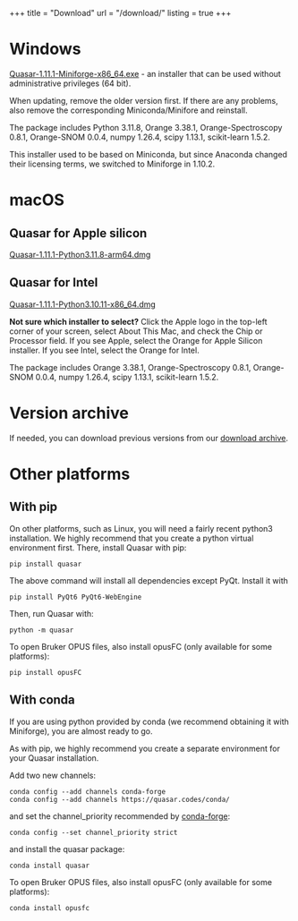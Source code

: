 +++
title = "Download"
url = "/download/"
listing = true
+++

Windows
=======

[Quasar-1.11.1-Miniforge-x86_64.exe](https://download.biolab.si/download/files/quasar/Quasar-1.11.1-Miniforge-x86_64.exe) - an
installer that can be used without administrative privileges (64 bit).

When updating, remove the older version first. If there are any problems, also remove the corresponding Miniconda/Minifore and reinstall.

The package includes Python 3.11.8,
Orange 3.38.1, Orange-Spectroscopy 0.8.1, Orange-SNOM 0.0.4,
numpy 1.26.4, scipy 1.13.1, scikit-learn 1.5.2.

This installer used to be based on Miniconda, but since Anaconda changed their licensing terms, we switched to Miniforge in 1.10.2.

macOS
=====

Quasar for Apple silicon
------------------------

[Quasar-1.11.1-Python3.11.8-arm64.dmg](https://download.biolab.si/download/files/quasar/Quasar-1.11.1-Python3.11.8-arm64.dmg)


Quasar for Intel
----------------

[Quasar-1.11.1-Python3.10.11-x86_64.dmg](https://download.biolab.si/download/files/quasar/Quasar-1.11.1-Python3.10.11-x86_64.dmg)

**Not sure which installer to select?** Click the Apple logo in the top-left corner of your screen, select About This Mac, and check the Chip or Processor field. If you see Apple, select the Orange for Apple Silicon installer. If you see Intel, select the Orange for Intel.

The package includes
Orange 3.38.1, Orange-Spectroscopy 0.8.1, Orange-SNOM 0.0.4,
numpy 1.26.4, scipy 1.13.1, scikit-learn 1.5.2.

Version archive
===============

If needed, you can download previous versions from our [download archive](https://download.biolab.si/download/files/quasar/).

Other platforms
===============

With pip
--------

On other platforms, such as Linux, you will need a fairly recent python3 installation.
We highly recommend that you create a python virtual environment first. 
There, install Quasar with pip:

    pip install quasar
    
The above command will install all dependencies except PyQt. Install it with

    pip install PyQt6 PyQt6-WebEngine

Then, run Quasar with:

    python -m quasar

To open Bruker OPUS files, also install opusFC (only available for some platforms):

    pip install opusFC

With conda
----------

If you are using python provided by conda (we recommend obtaining it with Miniforge), you are almost ready to go.

As with pip, we highly recommend you create a separate environment for your Quasar installation.

Add two new channels:

    conda config --add channels conda-forge
    conda config --add channels https://quasar.codes/conda/

and set the channel_priority recommended by [conda-forge](https://conda-forge.org/docs/user/tipsandtricks.html#how-to-fix-it):

    conda config --set channel_priority strict

and install the quasar package:

    conda install quasar

To open Bruker OPUS files, also install opusFC (only available for some platforms):

    conda install opusfc

